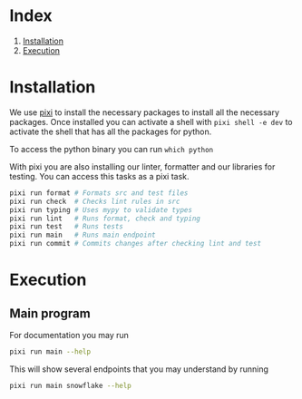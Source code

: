 # Index
1. [Installation](#installation)
1. [Execution](#execution)


# Installation
We use [pixi](https://pixi.sh/latest/#installation) to install 
the necessary packages to install all the necessary packages. Once 
installed you can activate a shell with 
`pixi shell -e dev`
to activate the shell that has all the packages for python. 


To access the python binary you can run `which python`

With pixi you are also installing our linter, formatter and our libraries
for testing. You can access this tasks as a pixi task. 
```bash
pixi run format # Formats src and test files
pixi run check  # Checks lint rules in src
pixi run typing # Uses mypy to validate types
pixi run lint   # Runs format, check and typing
pixi run test   # Runs tests
pixi run main   # Runs main endpoint
pixi run commit # Commits changes after checking lint and test
```

# Execution
## Main program
For documentation you may run
```bash
pixi run main --help
```
This will show several endpoints that you may understand by running

```bash
pixi run main snowflake --help
```